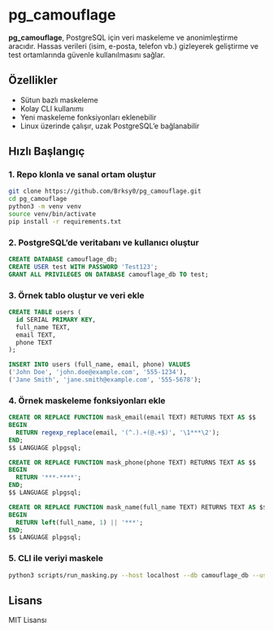 # pg_camouflage

**pg_camouflage**, PostgreSQL için veri maskeleme ve anonimleştirme aracıdır. Hassas verileri (isim, e-posta, telefon vb.) gizleyerek geliştirme ve test ortamlarında güvenle kullanılmasını sağlar.

## Özellikler

* Sütun bazlı maskeleme
* Kolay CLI kullanımı
* Yeni maskeleme fonksiyonları eklenebilir
* Linux üzerinde çalışır, uzak PostgreSQL’e bağlanabilir

## Hızlı Başlangıç

### 1. Repo klonla ve sanal ortam oluştur

```bash
git clone https://github.com/Brksy0/pg_camouflage.git
cd pg_camouflage
python3 -m venv venv
source venv/bin/activate
pip install -r requirements.txt
```

### 2. PostgreSQL’de veritabanı ve kullanıcı oluştur

```sql
CREATE DATABASE camouflage_db;
CREATE USER test WITH PASSWORD 'Test123';
GRANT ALL PRIVILEGES ON DATABASE camouflage_db TO test;
```

### 3. Örnek tablo oluştur ve veri ekle

```sql
CREATE TABLE users (
  id SERIAL PRIMARY KEY,
  full_name TEXT,
  email TEXT,
  phone TEXT
);

INSERT INTO users (full_name, email, phone) VALUES
('John Doe', 'john.doe@example.com', '555-1234'),
('Jane Smith', 'jane.smith@example.com', '555-5678');
```

### 4. Örnek maskeleme fonksiyonları ekle

```sql
CREATE OR REPLACE FUNCTION mask_email(email TEXT) RETURNS TEXT AS $$
BEGIN
  RETURN regexp_replace(email, '(^.).+(@.+$)', '\1***\2');
END;
$$ LANGUAGE plpgsql;

CREATE OR REPLACE FUNCTION mask_phone(phone TEXT) RETURNS TEXT AS $$
BEGIN
  RETURN '***-****';
END;
$$ LANGUAGE plpgsql;

CREATE OR REPLACE FUNCTION mask_name(full_name TEXT) RETURNS TEXT AS $$
BEGIN
  RETURN left(full_name, 1) || '***';
END;
$$ LANGUAGE plpgsql;
```

### 5. CLI ile veriyi maskele

```bash
python3 scripts/run_masking.py --host localhost --db camouflage_db --user test --password Test123 --table users --columns "full_name:mask_name,email:mask_email,phone:mask_phone"
```

## Lisans

MIT Lisansı
